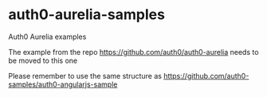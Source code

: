 # auth0-aurelia-samples

Auth0 Aurelia examples

The example from the repo https://github.com/auth0/auth0-aurelia needs to be moved to this one

Please remember to use the same structure as https://github.com/auth0-samples/auth0-angularjs-sample
